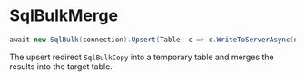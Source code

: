 # SqlBulkMerge

```csharp
await new SqlBulk(connection).Upsert(Table, c => c.WriteToServerAsync(data));
```

The upsert redirect `SqlBulkCopy` into a temporary table and merges the results into the target table.